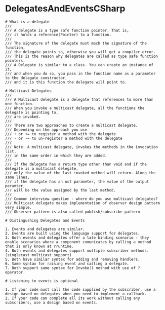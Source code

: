 <h1> DelegatesAndEventsCSharp </h1>

    # What is a delegate
    /// 
    /// A delegate is a type safe function pointer. That is,
    /// it holds a reference(Pointer) to a function.
    /// 
    /// The signature of the delegate must mach the signature of the function,
    /// the delegate points to, otherwise you will get a compiler error.
    /// This is the reason why delegates are called as type safe function pointers.
    /// A Delegate is similar to a class. You can create an instance of it,
    /// and when you do so, you pass in the function name as a parameter to the delagate constructor,
    /// and it is this function the delegate will point to.

    # Multicast Delegates
    /// 
    /// A Multicast delegate is a delegate that references to more than one function.
    /// When you invoke a multicast delegate, all the functions the delegate is pointing to,
    /// are invoked.
    /// 
    /// There are two approaches to create a multicast delegate.
    /// Depending on the approach you use
    /// + or += to register a method with the delegate
    /// - or -= to un-register a method with the delegate
    /// 
    /// Note: A multicast delegate, invokes the methods in the invocation list,
    /// in the same order in which they are added.
    /// 
    /// If the delegate has a return type other than void and if the delegate is a multicast delegate,
    /// only the value of the last invoked method will return. Along the same lines,
    /// if the delegate has an out parameter, the value of the output paramter,
    /// will be the value assigned by the last method.
    /// 
    /// Common interview question - where do you use multicast delegates?
    /// Multicast delegate makes implementation of observer design pattern very simple.
    /// Observer pattern is also called publish/subscribe pattern

    # Distingushing Delegates and Events
    
    1. Events and delegates are similar.
    2. Events are built using the language support for delegates.
    3. Both events and delegates offer a late binding scenario - they enable scenarios where a component comunicates by calling a method that is only known at rruntime.
    4. Both events and delegates support multiple subscriber methods.(singlecast multicast support)
    5. Both have similar syntax for adding and removing handlers.
    6. Same syntax for raising event and calling a delegate.
    7. Both support same syntax for Invoke() method with use of ? operator.

    # Listening to events is optional

    1. If your code must call the code supplied by the subscriber, use a design based on delegates when you need to implement a callback.
    2. If your code can complete all its work without calling any subscribers, use a design based on events.
    
